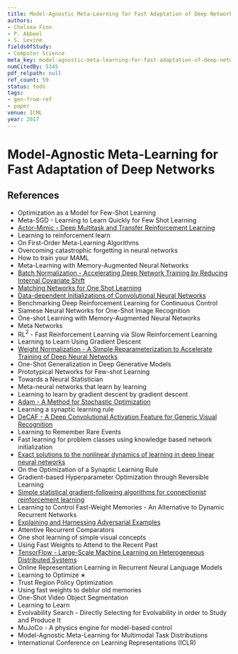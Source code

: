 ```yaml
---
title: Model-Agnostic Meta-Learning for Fast Adaptation of Deep Networks
authors:
- Chelsea Finn
- P. Abbeel
- S. Levine
fieldsOfStudy:
- Computer Science
meta_key: model-agnostic-meta-learning-for-fast-adaptation-of-deep-networks
numCitedBy: 5345
pdf_relpath: null
ref_count: 59
status: todo
tags:
- gen-from-ref
- paper
venue: ICML
year: 2017
---
```


# Model-Agnostic Meta-Learning for Fast Adaptation of Deep Networks

## References

- Optimization as a Model for Few-Shot Learning
- Meta-SGD - Learning to Learn Quickly for Few Shot Learning
- [Actor-Mimic - Deep Multitask and Transfer Reinforcement Learning](./actor-mimic-deep-multitask-and-transfer-reinforcement-learning.md)
- Learning to reinforcement learn
- On First-Order Meta-Learning Algorithms
- Overcoming catastrophic forgetting in neural networks
- How to train your MAML
- Meta-Learning with Memory-Augmented Neural Networks
- [Batch Normalization - Accelerating Deep Network Training by Reducing Internal Covariate Shift](./batch-normalization-accelerating-deep-network-training-by-reducing-internal-covariate-shift.md)
- [Matching Networks for One Shot Learning](./matching-networks-for-one-shot-learning.md)
- [Data-dependent Initializations of Convolutional Neural Networks](./data-dependent-initializations-of-convolutional-neural-networks.md)
- Benchmarking Deep Reinforcement Learning for Continuous Control
- Siamese Neural Networks for One-Shot Image Recognition
- One-shot Learning with Memory-Augmented Neural Networks
- Meta Networks
- RL$^2$ - Fast Reinforcement Learning via Slow Reinforcement Learning
- Learning to Learn Using Gradient Descent
- [Weight Normalization - A Simple Reparameterization to Accelerate Training of Deep Neural Networks](./weight-normalization-a-simple-reparameterization-to-accelerate-training-of-deep-neural-networks.md)
- One-Shot Generalization in Deep Generative Models
- Prototypical Networks for Few-shot Learning
- Towards a Neural Statistician
- Meta-neural networks that learn by learning
- Learning to learn by gradient descent by gradient descent
- [Adam - A Method for Stochastic Optimization](./adam-a-method-for-stochastic-optimization.md)
- Learning a synaptic learning rule
- [DeCAF - A Deep Convolutional Activation Feature for Generic Visual Recognition](./decaf-a-deep-convolutional-activation-feature-for-generic-visual-recognition.md)
- Learning to Remember Rare Events
- Fast learning for problem classes using knowledge based network initialization
- [Exact solutions to the nonlinear dynamics of learning in deep linear neural networks](./exact-solutions-to-the-nonlinear-dynamics-of-learning-in-deep-linear-neural-networks.md)
- On the Optimization of a Synaptic Learning Rule
- Gradient-based Hyperparameter Optimization through Reversible Learning
- [Simple statistical gradient-following algorithms for connectionist reinforcement learning](./simple-statistical-gradient-following-algorithms-for-connectionist-reinforcement-learning.md)
- Learning to Control Fast-Weight Memories - An Alternative to Dynamic Recurrent Networks
- [Explaining and Harnessing Adversarial Examples](./explaining-and-harnessing-adversarial-examples.md)
- Attentive Recurrent Comparators
- One shot learning of simple visual concepts
- Using Fast Weights to Attend to the Recent Past
- [TensorFlow - Large-Scale Machine Learning on Heterogeneous Distributed Systems](./tensorflow-large-scale-machine-learning-on-heterogeneous-distributed-systems.md)
- Online Representation Learning in Recurrent Neural Language Models
- Learning to Optimize ∗
- Trust Region Policy Optimization
- Using fast weights to deblur old memories
- One-Shot Video Object Segmentation
- Learning to Learn
- Evolvability Search - Directly Selecting for Evolvability in order to Study and Produce It
- MuJoCo - A physics engine for model-based control
- Model-Agnostic Meta-Learning for Multimodal Task Distributions
- International Conference on Learning Representations (ICLR)
